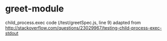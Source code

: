 # greet-module

child_process.exec code (/test/greetSpec.js, line 9) adapted from http://stackoverflow.com/questions/23029967/testing-child-process-exec-stdout
